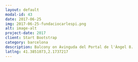 ```yaml
---
layout: default
modal-id: 43
date: 2017-06-25
img: 2017-06-25-fundaciocarlespi.png
alt: image-alt
project-date: 2017
client: Start Bootstrap
category: barcelona
description: Balcony on Avinguda del Portal de l'Àngel 8.
latlng: 41.3851073,2.1737217
---
```

